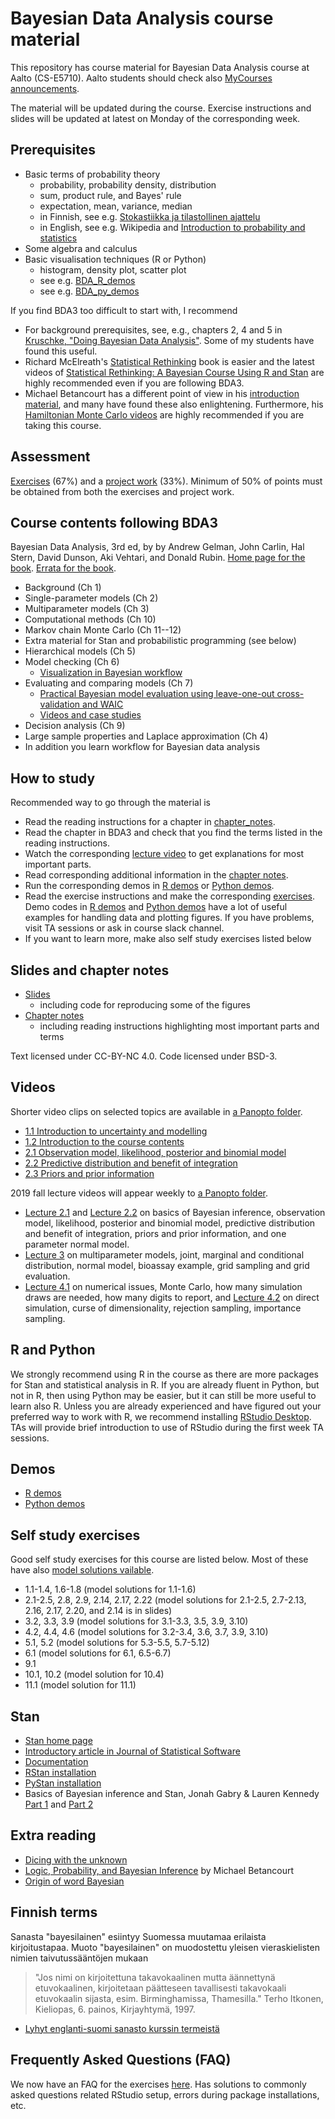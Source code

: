 # Bayesian Data Analysis course material

This repository has course material for Bayesian Data Analysis course at Aalto (CS-E5710). Aalto students should check also [MyCourses announcements](https://mycourses.aalto.fi/mod/forum/view.php?id=448327).

The material will be updated during the course. Exercise instructions and slides will be updated at latest on Monday of the corresponding week.

## Prerequisites

- Basic terms of probability theory
  + probability, probability density, distribution
  + sum, product rule, and Bayes' rule
  + expectation, mean, variance, median
  + in Finnish, see e.g. [Stokastiikka ja tilastollinen ajattelu](http://math.aalto.fi/~lleskela/LectureNotes003.html)
  + in English, see e.g. Wikipedia and [Introduction to probability and statistics](https://ocw.mit.edu/courses/mathematics/18-05-introduction-to-probability-and-statistics-spring-2014/readings/)
- Some algebra and calculus
- Basic visualisation techniques (R or Python)
  + histogram, density plot, scatter plot
  + see e.g. [BDA_R_demos](https://github.com/avehtari/BDA_R_demos)
  + see e.g. [BDA_py_demos](https://github.com/avehtari/BDA_py_demos)

If you find BDA3 too difficult to start with, I recommend
 - For background prerequisites, see, e.g., chapters 2, 4 and 5 in [Kruschke, "Doing Bayesian Data Analysis"](https://sites.google.com/site/doingbayesiandataanalysis/). Some of my students have found this useful.
 - Richard McElreath's [Statistical Rethinking](https://xcelab.net/rm/statistical-rethinking/) book is easier and the latest videos of [Statistical Rethinking: A Bayesian Course Using R and Stan](https://github.com/rmcelreath/statrethinking_winter2019) are highly recommended even if you are following BDA3.
 - Michael Betancourt has a different point of view in his [introduction material](https://betanalpha.github.io/writing/), and many have found these also enlightening. Furthermore, his [Hamiltonian Monte Carlo videos](https://betanalpha.github.io/speaking/) are highly recommended if you are taking this course.

## Assessment

[Exercises](EXERCISES.md) (67\%) and a [project work](project_work)
(33\%). Minimum of 50\% of points must be obtained from both the
exercises and project work.

## Course contents following BDA3

Bayesian Data Analysis, 3rd ed, by by Andrew Gelman, John Carlin, Hal
Stern, David Dunson, Aki Vehtari, and Donald Rubin. [Home page for the
book](http://www.stat.columbia.edu/~gelman/book/). [Errata for the
book](http://www.stat.columbia.edu/~gelman/book/errata_bda3.txt).

- Background (Ch 1)
- Single-parameter models (Ch 2)
- Multiparameter models (Ch 3)
- Computational methods (Ch 10)
- Markov chain Monte Carlo (Ch 11--12)
- Extra material for Stan and probabilistic programming (see below)
- Hierarchical models (Ch 5)
- Model checking (Ch 6)
  + [Visualization in Bayesian workflow](https://doi.org/10.1111/rssa.12378)
- Evaluating and comparing models (Ch 7)
  + [Practical Bayesian model evaluation using leave-one-out cross-validation and WAIC](http://link.springer.com/article/10.1007/s11222-016-9696-4)
  + [Videos and case studies](https://avehtari.github.io/modelselection/)
- Decision analysis (Ch 9)
- Large sample properties and Laplace approximation (Ch 4)
- In addition you learn workflow for Bayesian data analysis

## How to study

Recommended way to go through the material is
- Read the reading instructions for a chapter in [chapter_notes](chapter_notes).
- Read the chapter in BDA3 and check that you find the terms listed in the reading instructions.
- Watch the corresponding [lecture video](https://aalto.cloud.panopto.eu/Panopto/Pages/Sessions/List.aspx#folderID=%22f0ec3a25-9e23-4935-873b-a9f401646812%22) to get explanations for most important parts.
- Read corresponding additional information in the [chapter notes](chapter_notes).
- Run the corresponding demos in [R demos](https://github.com/avehtari/BDA_R_demos) or 
  [Python demos](https://github.com/avehtari/BDA_py_demos).
- Read the exercise instructions and make the corresponding [exercises](exercises). Demo codes in [R demos](https://github.com/avehtari/BDA_R_demos) and 
  [Python demos](https://github.com/avehtari/BDA_py_demos) have a lot of useful examples for handling data and plotting figures. If you have problems, visit TA sessions or ask in course slack channel.
- If you want to learn more, make also self study exercises listed below

## Slides and chapter notes

- [Slides](slides)
  - including code for reproducing some of the figures
- [Chapter notes](chapter_notes)
  - including reading instructions highlighting most important parts and terms

Text licensed under CC-BY-NC 4.0. Code licensed under BSD-3.

## Videos

Shorter video clips on selected topics are available in [a Panopto folder](https://aalto.cloud.panopto.eu/Panopto/Pages/Sessions/List.aspx#folderID=%22f0ec3a25-9e23-4935-873b-a9f401646812%22).

- [1.1 Introduction to uncertainty and modelling](https://aalto.cloud.panopto.eu/Panopto/Pages/Viewer.aspx?id=d841f429-9c3d-4d24-8228-a9f400efda7b)
- [1.2 Introduction to the course contents](https://aalto.cloud.panopto.eu/Panopto/Pages/Viewer.aspx?id=13fc7889-cfd1-4d99-996c-a9f400f6e5a2)
- [2.1 Observation model, likelihood, posterior and binomial model](https://aalto.cloud.panopto.eu/Panopto/Pages/Viewer.aspx?id=7a297f7d-bb7b-4dd0-9913-a9f500ec822d)
- [2.2 Predictive distribution and benefit of integration](https://aalto.cloud.panopto.eu/Panopto/Pages/Viewer.aspx?id=75b9f18f-e379-4557-a5fa-a9f500f11b40)
- [2.3 Priors and prior information](https://aalto.cloud.panopto.eu/Panopto/Pages/Viewer.aspx?id=099659a5-f707-473d-8b03-a9f500f39eb5)

2019 fall lecture videos will appear weekly to [a Panopto folder](https://aalto.cloud.panopto.eu/Panopto/Pages/Sessions/List.aspx#folderID=%22f0ec3a25-9e23-4935-873b-a9f401646812%22).

 - [Lecture 2.1](https://aalto.cloud.panopto.eu/Panopto/Pages/Viewer.aspx?id=9c271082-5a8c-4b66-b6c2-aacc00fc683f) and [Lecture 2.2](https://aalto.cloud.panopto.eu/Panopto/Pages/Viewer.aspx?id=70655a8a-0eb4-4ddd-9f52-aacc00fc67a2) on basics of Bayesian inference, observation model, likelihood, posterior and binomial model, predictive distribution and benefit of integration, priors and prior information, and one parameter normal model.
 - [Lecture 3](https://aalto.cloud.panopto.eu/Panopto/Pages/Viewer.aspx?id=ab958b4b-e2c4-4534-8305-aad100ba191f) on multiparameter models, joint, marginal and conditional distribution, normal model, bioassay example, grid sampling and grid evaluation.
 - [Lecture 4.1](https://aalto.cloud.panopto.eu/Panopto/Pages/Viewer.aspx?id=8a3c7bbc-e2b8-4c16-97b2-aad800ba7927) on numerical issues, Monte Carlo, how many simulation draws are needed, how many digits to report, and [Lecture 4.2](https://aalto.cloud.panopto.eu/Panopto/Pages/Viewer.aspx?id=44446861-eaa2-41b5-bf33-aad800caf18a) on direct simulation, curse of dimensionality, rejection sampling, importance sampling.

## R and Python

We strongly recommend using R in the course as there are more packages for Stan and statistical analysis in R. If you are already fluent in Python, but not in R, then using Python may be easier, but it can still be more useful to learn also R. Unless you are already experienced and have figured out your preferred way to work with R, we recommend installing [RStudio Desktop](https://www.rstudio.com/products/rstudio/download/). TAs will provide brief introduction to use of RStudio during the first week TA sessions.

## Demos

- [R demos](https://github.com/avehtari/BDA_R_demos)
- [Python demos](https://github.com/avehtari/BDA_py_demos)

## Self study exercises

Good self study exercises for this course are listed below. Most of these have also [model solutions vailable](http://www.stat.columbia.edu/~gelman/book/solutions3.pdf).

- 1.1-1.4, 1.6-1.8 (model solutions for 1.1-1.6)
- 2.1-2.5, 2.8, 2.9, 2.14, 2.17, 2.22 (model solutions for 2.1-2.5, 2.7-2.13, 2.16, 2.17, 2.20, and 2.14 is in slides)
- 3.2, 3.3, 3.9 (model solutions for 3.1-3.3, 3.5, 3.9, 3.10)
- 4.2, 4.4, 4.6 (model solutions for 3.2-3.4, 3.6, 3.7, 3.9, 3.10)
- 5.1, 5.2 (model solutions for 5.3-5.5, 5.7-5.12)
- 6.1 (model solutions for 6.1, 6.5-6.7)
- 9.1
- 10.1, 10.2 (model solution for 10.4)
- 11.1 (model solution for 11.1)

## Stan

- [Stan home page](http://mc-stan.org/)
- [Introductory article in Journal of Statistical Software](http://www.stat.columbia.edu/~gelman/research/published/Stan-paper-aug-2015.pdf)
- [Documentation](http://mc-stan.org/documentation/)
- [RStan installation](https://github.com/stan-dev/rstan/wiki/RStan-Getting-Started)
- [PyStan installation](https://pystan.readthedocs.io/en/latest/getting_started.html)
- Basics of Bayesian inference and Stan, Jonah Gabry & Lauren Kennedy [Part 1](https://www.youtube.com/watch?v=ZRpo41l02KQ&t=8s&list=PLuwyh42iHquU4hUBQs20hkBsKSMrp6H0J&index=6) and [Part 2](https://www.youtube.com/watch?v=6cc4N1vT8pk&t=0s&list=PLuwyh42iHquU4hUBQs20hkBsKSMrp6H0J&index=7)

## Extra reading

- [Dicing with the unknown](https://doi.org/10.1111/j.1740-9713.2004.00050.x)
- [Logic, Probability, and Bayesian Inference](https://github.com/betanalpha/stan_intro/blob/master/stan_intro.pdf) by Michael Betancourt
- [Origin of word Bayesian](http://jeff560.tripod.com/b.html)


## Finnish terms

Sanasta "bayesilainen" esiintyy Suomessa muutamaa erilaista
kirjoitustapaa. Muoto "bayesilainen" on muodostettu yleisen
vieraskielisten nimien taivutussääntöjen mukaan 
> "Jos nimi on kirjoitettuna takavokaalinen mutta äännettynä etuvokaalinen, kirjoitetaan päätteseen tavallisesti takavokaali etuvokaalin sijasta, esim. Birminghamissa, Thamesilla." Terho Itkonen, Kieliopas, 6. painos, Kirjayhtymä, 1997.

- [Lyhyt englanti-suomi sanasto kurssin termeistä](extra_reading/sanasto.pdf)

## Frequently Asked Questions (FAQ)

We now have an FAQ for the exercises [here](FAQ.md). Has solutions to commonly asked questions related RStudio setup, errors during package installations, etc.
